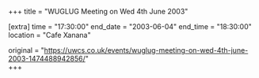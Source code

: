 +++
title = "WUGLUG Meeting on Wed 4th June 2003"

[extra]
time = "17:30:00"
end_date = "2003-06-04"
end_time = "18:30:00"
location = "Cafe Xanana"

original = "https://uwcs.co.uk/events/wuglug-meeting-on-wed-4th-june-2003-1474488942856/"    
+++



